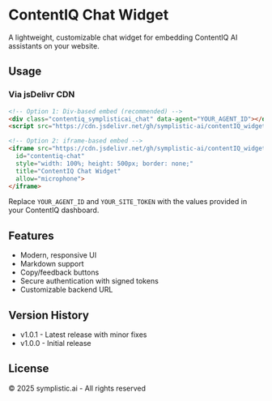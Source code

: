 # ContentIQ Chat Widget

A lightweight, customizable chat widget for embedding ContentIQ AI assistants on your website.

## Usage

### Via jsDelivr CDN

```html
<!-- Option 1: Div-based embed (recommended) -->
<div class="contentiq_symplisticai_chat" data-agent="YOUR_AGENT_ID"></div>
<script src="https://cdn.jsdelivr.net/gh/symplistic-ai/contentIQ_widget@v1.0.1/dist/widget.min.js" data-token="YOUR_SITE_TOKEN"></script>

<!-- Option 2: iframe-based embed -->
<iframe src="https://cdn.jsdelivr.net/gh/symplistic-ai/contentIQ_widget@v1.0.1/dist/widget.html?agent_id=YOUR_AGENT_ID&token=YOUR_SITE_TOKEN" 
  id="contentiq-chat" 
  style="width: 100%; height: 500px; border: none;" 
  title="ContentIQ Chat Widget" 
  allow="microphone">
</iframe>
```

Replace `YOUR_AGENT_ID` and `YOUR_SITE_TOKEN` with the values provided in your ContentIQ dashboard.

## Features

- Modern, responsive UI
- Markdown support
- Copy/feedback buttons
- Secure authentication with signed tokens
- Customizable backend URL

## Version History

- v1.0.1 - Latest release with minor fixes
- v1.0.0 - Initial release

## License

© 2025 symplistic.ai - All rights reserved
